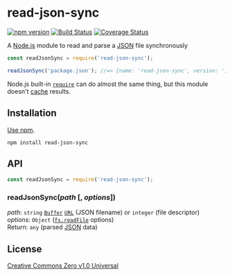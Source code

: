 # read-json-sync

[![npm version](https://img.shields.io/npm/v/read-json-sync.svg)](https://www.npmjs.com/package/read-json-sync)
[![Build Status](https://travis-ci.org/shinnn/read-json-sync.svg?branch=master)](https://travis-ci.org/shinnn/read-json-sync)
[![Coverage Status](https://img.shields.io/coveralls/shinnn/read-json-sync.svg)](https://david-dm.org/shinnn/read-json-sync)

A [Node.js](https://nodejs.org/) module to read and parse a [JSON](http://www.json.org/) file synchronously

```javascript
const readJsonSync = require('read-json-sync');

readJsonSync('package.json'); //=> {name: 'read-json-sync', version: '1.0.0', ...}
```

Node.js built-in [`require`](https://nodejs.org/api/globals.html#globals_require) can do almost the same thing, but this module doesn't [cache](https://nodejs.org/api/modules.html#modules_caching) results.

## Installation

[Use npm](https://docs.npmjs.com/cli/install).

```
npm install read-json-sync
```

## API

```javascript
const readJsonSync = require('read-json-sync');
```

### readJsonSync(*path* [, *options*])

*path*: `string` [`Buffer`](https://nodejs.org/api/buffer.html#buffer_class_buffer) [`URL`](https://nodejs.org/api/url.html#url_class_url) (JSON filename) or `integer` (file descriptor)  
*options*: `Object` ([`fs.readFile`](https://nodejs.org/api/fs.html#fs_fs_readfile_path_options_callback) options)  
Return: `any` (parsed [JSON](https://tools.ietf.org/html/rfc7159) data)

## License

[Creative Commons Zero v1.0 Universal](https://creativecommons.org/publicdomain/zero/1.0/deed)
